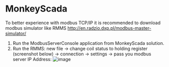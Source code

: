 # MonkeyScada

To better experience with modbus TCP/IP it is recommended to download modbus simulator like RMMS http://en.radzio.dxp.pl/modbus-master-simulator/

1. Run the ModbusServerConsole application from MonkeyScada solution.
2. Run the RMMS: new file -> change coil status to holding register (screenshot below) -> connection -> settings -> pass you modbus server IP Address:
 ![image](https://user-images.githubusercontent.com/61984102/155835208-210795f6-46c8-4bbd-97fc-3b75db1448d3.png)
 
